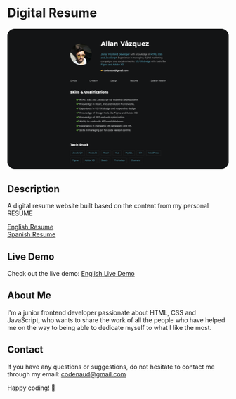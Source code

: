 # Digital Resume

[![Digital English Resume Screenshot](/assets/images/git-screenshot.png)](https://codenaud.github.io/digital-resume/en/)

## Description

A digital resume website built based on the content from my personal RESUME

[English Resume](/assets/resume/english-resume.pdf)  
[Spanish Resume](/assets/resume/spanish-resume.pdf)

## Live Demo

Check out the live demo: [English Live Demo](https://codenaud.github.io/digital-resume/en/)

## About Me

I'm a junior frontend developer passionate about HTML, CSS and JavaScript, who wants to share the work of all the people who have helped me on the way to being able to dedicate myself to what I like the most.

## Contact

If you have any questions or suggestions, do not hesitate to contact me through my email: [codenaud@gmail.com](mailto:codenaud@gmail.com)

Happy coding! 🚀

